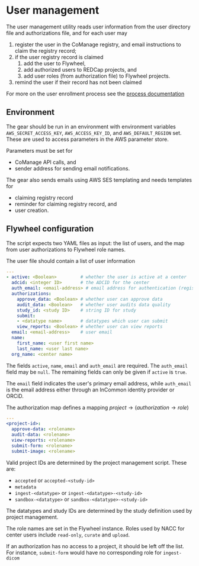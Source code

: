 # User management

The user management utility reads user information from the user directory file and authorizations file, and for each user may

1. register the user in the CoManage registry, and email instructions to claim the registry record;
2. if the user registry record is claimed
   1. add the user to Flywheel,
   2. add authorized users to REDCap projects, and
   3. add user roles (from authorization file) to Flywheel projects.
3. remind the user if their record has not been claimed

For more on the user enrollment process see the [process documentation](https://github.com/naccdata/flywheel-gear-extensions/blob/main/docs/user_management/process.md)

## Environment

The gear should be run in an environment with environment variables `AWS_SECRET_ACCESS_KEY`, `AWS_ACCESS_KEY_ID`, and `AWS_DEFAULT_REGION` set.
These are used to access parameters in the AWS parameter store.

Parameters must be set for 

- CoManage API calls, and
- sender address for sending email notifications.

The gear also sends emails using AWS SES templating and needs templates for
 
- claiming registry record
- reminder for claiming registry record, and
- user creation. 

## Flywheel configuration

The script expects two YAML files as input: the list of users, and the map from user authorizations to Flywheel role names.

The user file should contain a list of user information

```yaml
---
- active: <Boolean>         # whether the user is active at a center
  adcid: <integer ID>       # the ADCID for the center
  auth_email: <email-address> # email address for authentication (registry)
  authorizations:           
    approve_data: <Boolean> # whether user can approve data
    audit_data: <Boolean>   # whether user audits data quality
    study_id: <study ID>    # string ID for study
    submit:
    - <datatype name>       # datatypes which user can submit
    view_reports: <Boolean> # whether user can view reports
  email: <email-address>    # user email
  name:
    first_name: <user first name> 
    last_name: <user last name>
  org_name: <center name>
```

The fields `active`, `name`, `email` and `auth_email` are required.
The `auth_email` field may be `null`.
The remaining fields can only be given if `active` is `true`.

The `email` field indicates the user's primary email address, while `auth_email` is the email address either through an InCommon identity provider or ORCiD.

The authorization map defines a mapping $project\to (authorization\to role)$

```yaml
---
<project-id>:
  approve-data: <rolename>
  audit-data: <rolename>
  view-reports: <rolename>
  submit-form: <rolename>
  submit-image: <rolename>
```

Valid project IDs are determined by the project management script.
These are:

- `accepted` or `accepted-<study-id>`
- `metadata`
- `ingest-<datatype>` or `ingest-<datatype>-<study-id>`
- `sandbox-<datatype>` or `sandbox-<datatype>-<study-id>`

The datatypes and study IDs are determined by the study definition used by project management.

The role names are set in the Flywheel instance.
Roles used by NACC for center users include `read-only`, `curate` and `upload`.

If an authorization has no access to a project, it should be left off the list.
For instance, `submit-form` would have no corresponding role for `ingest-dicom`
